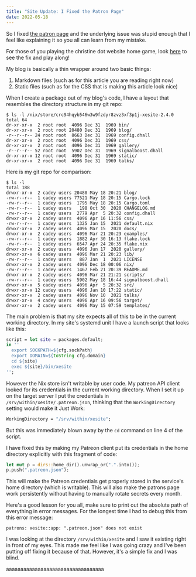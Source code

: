 ```yaml
---
title: "Site Update: I Fixed the Patron Page"
date: 2022-05-18
---
```


So I fixed [the patron page](https://xeiaso.net/patrons) and the
underlying issue was stupid enough that I feel like explaining it so you all can
learn from my mistake.

<xeblog-conv name="Numa" mood="delet">For those of you playing the christine dot
website home game, look
[here](https://github.com/Xe/site/commit/e2b9f384bf4033eddf321b5b5020ac4847609b37)
to see the fix and play along!</xeblog-conv>

My blog is basically a thin wrapper around two basic things:

1. Markdown files (such as for this article you are reading right now)
2. Static files (such as for the CSS that is making this article look nice)

When I create a package out of my blog's code, I have a layout that resembles
the directory structure in my git repo:

```console
$ ls -l /nix/store/crc94hqyb546w3w9fzdyr8zvz3xf3p1j-xesite-2.4.0
total 64
dr-xr-xr-x  2 root root  4096 Dec 31  1969 bin/
dr-xr-xr-x  2 root root 20480 Dec 31  1969 blog/
-r--r--r-- 24 root root  8663 Dec 31  1969 config.dhall
dr-xr-xr-x  2 root root  4096 Dec 31  1969 css/
dr-xr-xr-x  2 root root  4096 Dec 31  1969 gallery/
-r--r--r-- 52 root root  5902 Dec 31  1969 signalboost.dhall
dr-xr-xr-x 12 root root  4096 Dec 31  1969 static/
dr-xr-xr-x  2 root root  4096 Dec 31  1969 talks/
```

Here is my git repo for comparison:

```console
$ ls -l
total 188
drwxr-xr-x  2 cadey users 20480 May 18 20:21 blog/
-rw-r--r--  1 cadey users 77521 May 18 20:15 Cargo.lock
-rw-r--r--  1 cadey users  1795 May 18 20:15 Cargo.toml
-rw-r--r--  1 cadey users   198 Oct 30  2020 CHANGELOG.md
-rw-r--r--  1 cadey users  2779 Apr  5 20:32 config.dhall
drwxr-xr-x  2 cadey users  4096 Apr 16 11:56 css/
-rw-r--r--  1 cadey users  1325 Jan 15  2021 default.nix
drwxr-xr-x  2 cadey users  4096 Mar 15  2020 docs/
drwxr-xr-x  2 cadey users  4096 Mar 21 20:23 examples/
-rw-r--r--  1 cadey users  1882 Apr 30 16:13 flake.lock
-rw-r--r--  1 cadey users  6547 Apr 24 20:35 flake.nix
drwxr-xr-x  2 cadey users  4096 Jun 17  2020 gallery/
drwxr-xr-x  6 cadey users  4096 Mar 21 20:23 lib/
-rw-r--r--  1 cadey users   887 Jan  1  2021 LICENSE
drwxr-xr-x  2 cadey users  4096 Dec 18 00:06 nix/
-rw-r--r--  1 cadey users  1467 Feb 21 20:39 README.md
drwxr-xr-x  2 cadey users  4096 Mar 21 21:21 scripts/
-rw-r--r--  1 cadey users  5902 May 18 16:44 signalboost.dhall
drwxr-xr-x  5 cadey users  4096 Apr  5 20:32 src/
drwxr-xr-x 12 cadey users  4096 Jan 10 17:22 static/
drwxr-xr-x  2 cadey users  4096 Nov 10  2021 talks/
drwxr-xr-x  4 cadey users  4096 Apr 16 09:56 target/
drwxr-xr-x  2 cadey users  4096 May 15 07:59 templates/
```

The main problem is that my site expects all of this to be in the current
working directory. In my site's systemd unit I have a launch script that looks
like this:

```nix
script = let site = packages.default;
in ''
  export SOCKPATH=${cfg.sockPath}
  export DOMAIN=${toString cfg.domain}
  cd ${site}
  exec ${site}/bin/xesite
'';
```

However the Nix store isn't writable by user code. My patreon API client looked
for its credentials in the current working directory. When I set it up on the
target server I put the credentials in `/srv/within/xesite/.patreon.json`,
thinking that the `WorkingDirectory` setting would make it Just Work:

```nix
WorkingDirectory = "/srv/within/xesite";
```

But this was immediately blown away by the `cd` command on line 4 of the script.

I have fixed this by making my Patreon client put its credentials in the home
directory explicitly with this fragment of code:

```rust
let mut p = dirs::home_dir().unwrap_or(".".into());
p.push(".patreon.json");
```

This will make the Patreon credentials get properly stored in the service's home
directory (which is writable). This will also make the patrons page work
persistently without having to manually rotate secrets every month.

Here's a good lesson for you all, make sure to print out the absolute path of
everything in error messages. For the longest time I had to debug this from this
error message:

```
patrons: xesite::app: ".patreon.json" does not exist
```

I was looking at the directory `/srv/within/xesite` and I saw it existing right
in front of my eyes. This made me feel like I was going crazy and I've been
putting off fixing it because of that. However, it's a simple fix and I was
blind.

<xeblog-conv name="Cadey"
mood="coffee">aaaaaaaaaaaaaaaaaaaaaaaaaaaaaaaaaa</xeblog-conv>
